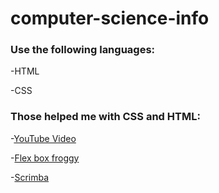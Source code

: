 # computer-science-info

### Use the following languages:

-HTML

-CSS

### Those helped me with CSS and HTML:

-[YouTube Video](https://www.youtube.com/watch?v=cyuzt1Dp8X8)

-[Flex box froggy](https://flexboxfroggy.com/)

-[Scrimba](https://scrimba.com/learn/htmlandcss)
